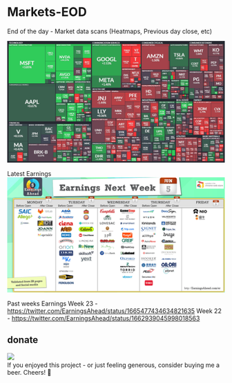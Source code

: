 # Markets-EOD
End of the day - Market data scans (Heatmaps, Previous day close, etc)

![Latest heatmap](heatmaps/latest.png "Latest")

Latest Earnings
![Latest Earnings](earnings/latest-earnings-week.png "Latest")


Past weeks Earnings
Week 23 - https://twitter.com/EarningsAhead/status/1665477434634821635
Week 22 - https://twitter.com/EarningsAhead/status/1662939045998018563

## donate
<a href="https://paypal.me/fedmich/"><img src="https://cdn.earningsahead.com/static/img/blue-donate-pp.svg" height="40"></a>  
If you enjoyed this project - or just feeling generous, consider buying me a beer. Cheers! :beers:
